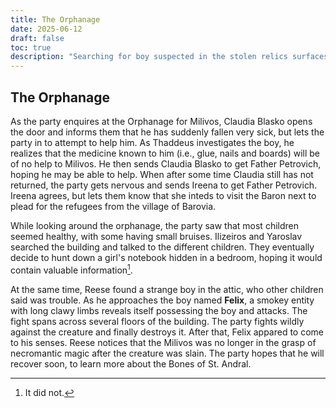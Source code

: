 ```yaml
---
title: The Orphanage
date: 2025-06-12
draft: false
toc: true
description: "Searching for boy suspected in the stolen relics surfaces another mystery."
---
```


## The Orphanage

As the party enquires at the Orphanage for Milivos, Claudia Blasko opens the door and informs them that he has suddenly fallen very sick, but lets the party in to attempt to help him.
As Thaddeus investigates the boy, he realizes that the medicine known to him (i.e., glue, nails and boards) will be of no help to Milivos. He then sends Claudia Blasko to get Father Petrovich, hoping he may be able to help. When after some time Claudia still has not returned, the party gets nervous and sends Ireena to get Father Petrovich. Ireena agrees, but lets them know that she inteds to visit the Baron next to plead for the refugees from the village of Barovia.

While looking around the orphanage, the party saw that most children seemed healthy, with some having small bruises. Ilizeiros and Yaroslav searched the building and talked to the different children. They eventually decide to hunt down a girl's notebook hidden in a bedroom, hoping it would contain valuable information[^1].

At the same time, Reese found a strange boy in the attic, who other children said was trouble. As he approaches the boy named **Felix**, a smokey entity with long clawy limbs reveals itself possessing the boy and attacks. The fight spans across several floors of the building. The party fights wildly against the creature and finally destroys it. After that, Felix appared to come to his senses. Reese notices that the Milivos was no longer in the grasp of necromantic magic after the creature was slain. The party hopes that he will recover soon, to learn more about the Bones of St. Andral.

[^1]: It did not.

